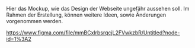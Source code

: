 Hier das Mockup, wie das Design der Webseite ungefähr aussehen soll. Im Rahmen der Erstellung, können weitere Ideen, sowie Änderungen vorgenommen werden.

https://www.figma.com/file/mmBCxlrbsrqcjL2FVwkzbR/Untitled?node-id=1%3A2
